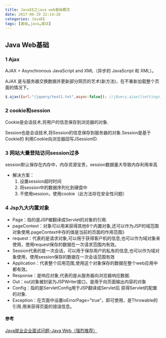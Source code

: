 ```yaml
---
title: JavaEE之java web基础概念
date: 2017-06-19 22:14:28
categories: JavaEE
tags: [基础,java,面试]
---
```


## Java Web基础

### 1 Ajax

AJAX = Asynchronous JavaScript and XML（异步的 JavaScript 和 XML）。

AJAX 是与服务器交换数据并更新部分网页的艺术(新方法)，在不重新加载整个页面的情况下。

```javascript
$.ajax({url:"/jquery/test1.txt",async:false}); //jQuery.ajax([settings])使用方法
```

### 2 cookie和session

Cookie是会话技术,将用户的信息保存到浏览器的对象.

Session也是会话技术,将Session的信息保存到服务器的对象.Session是基于Cookie的 利用Cookie向浏览器回写JSessionID.

### 3 网站大量登陆访问session过多

session默认保存在内存中，内存资源宝贵，session数据量大导致内存利用率高

* 解决方案：
  1. 设置session超时时间
  2. 将session中的数据序列化到硬盘中
  3. 不使用session，使用cookie（此方法存在安全性问题）

### 4  Jsp九大内置对象

* Page：指的是JSP被翻译成Servlet的对象的引用.
* pageContext：对象可以用来获得其他8个内置对象,还可以作为JSP的域范围对象使用.pageContext中存的值是当前的页面的作用范围》
* request：代表的是请求对象,可以用于获得客户机的信息,也可以作为域对象来使用，使用request保存的数据在一次请求范围内有效。
* Session代表的是一次会话，可以用于保存用户的私有的信息,也可以作为域对象使用，使用session保存的数据在一次会话范围有效
* Application：代表整个应用范围,使用这个对象保存的数据在整个web应用中都有效。
* Response：是响应对象,代表的是从服务器向浏览器响应数据.
* Out：out对象被封装为JSPWriter接口，是用于向页面输出内容的对象
* Config：指的是ServletConfig用于JSP翻译成Servlet后 获得Servlet的配置的对象.
* Exception：在页面中设置isErrorPage=”true”，即可使用，是Throwable的引用.用来获得页面的错误信息。

#### 参考

[Java就业企业面试问题-Java Web（强烈推荐）](http://bbs.itheima.com/thread-329949-1-1.html)



